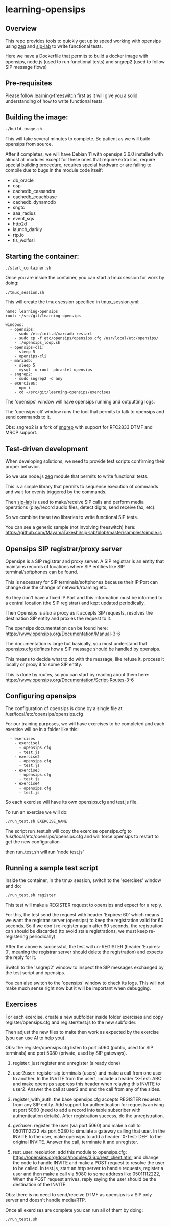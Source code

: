 # learning-opensips

## Overview

This repo provides tools to quickly get up to speed working with opensips using [zeq](https://github.com/MayamaTakeshi/zeq) and [sip-lab](https://github.com/MayamaTakeshi/sip-lab) to write functional tests.

Here we have a Dockerfile that permits to build a docker image with opensips, node.js (used to run functional tests) and sngrep2 (used to follow SIP message flows)

## Pre-requisites

Please follow [learning-freeswitch](https://github.com/MayamaTakeshi/learning-freeswitch) first as it will give you a solid understanding of how to write functional tests.

## Building the image:
```
./build_image.sh
```
This will take several minutes to complete. Be patient as we will build opensips from source.

After it completes, we will have Debian 11 with opensips 3.6.0 installed with almost all modules except for these ones that require extra libs, require special building procedure, requires special hardware or are failing to compile due to bugs in the module code itself:

- db_oracle 
- osp
- cachedb_cassandra
- cachedb_couchbase
- cachedb_dynamodb
- sngtc
- aaa_radius
- event_sqs
- http2d
- launch_darkly
- rtp.io
- tls_wolfssl

## Starting the container:
```
./start_container.sh
```

Once you are inside the container, you can start a tmux session for work by doing:
```
./tmux_session.sh
```

This will create the tmux session specified in tmux_session.yml:
```
name: learning-opensips
root: ~/src/git/learning-opensips

windows:
  - opensips:
    - sudo /etc/init.d/mariadb restart
    - sudo cp -f etc/opensips/opensips.cfg /usr/local/etc/opensips/
    - ./opensips_loop.sh
  - opensips-cli:
    - sleep 5
    - opensips-cli
  - mariadb:
    - sleep 5
    - mysql -u root -pbrastel opensips
  - sngrep2:
    - sudo sngrep2 -d any
  - exercises:
    - npm i
    - cd ~/src/git/learning-opensips/exercises
```

The 'opensips' window will have opensips running and outputting logs.

The 'opensips-cli' window runs the tool that permits to talk to opensips and send commands to it.

Obs: sngrep2 is a fork of [sngrep](https://github.com/irontec/sngrep) with support for RFC2833 DTMF and MRCP support.

## Test-driven development

When developing solutions, we need to provide test scripts confirming their proper behavior.

So we use node.js [zeq](https://github.com/MayamaTakeshi/zeq) module that permits to write functional tests.

This is a simple library that permits to sequence execution of commands and wait for events triggered by the commands.

Then [sip-lab](https://github.com/MayamaTakeshi/sip-lab) is used to make/receive SIP calls and perform media operations (play/record audio files, detect digits, send receive fax, etc).

So we combine these two libraries to write functional SIP tests.

You can see a generic sample (not involving freeswitch) here: https://github.com/MayamaTakeshi/sip-lab/blob/master/samples/simple.js

## Opensips SIP registrar/proxy server

Opensips is a SIP registrar and proxy server. A SIP registrar is an entity that maintains records of locations where SIP entities like SIP terminal/softphones can be found.

This is necessary for SIP terminals/softphones because their IP:Port can change due the change of network/roaming etc.

So they don't have a fixed IP:Port and this information must be informed to a central location (the SIP registrar) and kept updated periodically.

Then Opensips is also a proxy as it accepts SIP requests, resolves the destination SIP entity and proxies the request to it.

The opensips documentation can be found here: https://www.opensips.org/Documentation/Manual-3-6

The documentation is large but basically, you must understand that opensips.cfg defines how a SIP message should be handled by opensips.

This means to decide what to do with the message, like refuse it, process it locally or proxy it to some SIP entity.

This is done by routes, so you can start by reading about them here: https://www.opensips.org/Documentation/Script-Routes-3-6

## Configuring opensips

The configuration of opensips is done by a single file at /usr/local/etc/opensips/opensips.cfg

For our training purposes, we will have exercises to be completed and each exercise will be in a folder like this:
```
  - exercises
    - exercise1
      - opensips.cfg
      - test.js
    - exercise2
      - opensips.cfg
      - test.js
    - exercise3
      - opensips.cfg
      - test.js
    - exercise4
      - opensips.cfg
      - test.js
```

So each exercise will have its own opensips.cfg and test.js file.

To run an exercise we will do:
```
./run_test.sh EXERCISE_NAME
```

The script run_test.sh will copy the exercise opensips.cfg to /usr/local/etc/opensips/opensips.cfg and will force opensips to restart to get the new configuration

then run_test.sh will run 'node test.js'

## Running a sample test script

Inside the container, in the tmux session, switch to the 'exercises' window and do:

```
./run_test.sh register
```

This test will make a REGISTER request to opensips and expect for a reply.

For this, the test send the request with header 'Expires: 60' which means we want the registrar server (opensips) to keep the registration valid for 60 seconds. So if we don't re-register again after 60 seconds, the registration
can should be discarded (to avoid stale registrations, we must keep re-registering periodically).

After the above is successful, the test will un-REGISTER (header 'Expires: 0', meaning the registrar server should delete the registration) and expects the reply for it.

Switch to the 'sngrep2' window to inspect the SIP messages exchanged by the test script and opensips.

You can also switch to the 'opensips' window to check its logs. This will not make much sense right now but it will be important when debugging.


## Exercises

For each exercise, create a new subfolder inside folder exercises and copy register/opensips.cfg and register/test.js to the new subfolder.

Then adjust the new files to make then work as expected by the exercise (you can use AI to help you).

Obs: the register/opensips.cfg listen to port 5060 (public, used for SIP terminals) and port 5080 (private, used by SIP gateways).

  1. register: just register and unregister (already done)

  2. user2user: register sip terminals (users) and make a call from one user to another. In the INVITE from the user1, include a header 'X-Test: ABC' and make opensips suppress this header when relaying this INVITE to user2. Answer the call at user2 and end the call from any of the sides.

  3. register_with_auth: the base opensips.cfg accepts REGISTER requests from any SIP entity. Add support for authentication for requests arriving at port 5060 (need to add a record into table subscriber with authentication details). After registration success, do the unregistration.

  4. gw2user: register the user (via port 5060) and make a call to 05011112222 via port 5080 to simulate a gateway calling that user. In the INVITE to the user, make opensips to add a header 'X-Test: DEF' to the original INVITE. Answer the call, terminate it and unregister.

  5. rest_user_resolution: add this module to opensips.cfg: https://opensips.org/docs/modules/3.6.x/rest_client.html and change the code to handle INVITE and make a POST request to resolve the user to be called. In test.js, start an http server to handle requests, register a user and then make a call via 5080 to some address like 05011112222, When the POST request arrives, reply saying the user should be the destination of the INVITE.

Obs: there is no need to send/receive DTMF as opensips is a SIP only server and doesn't handle media/RTP.

Once all exercises are complete you can run all of them by doing:
```
./run_tests.sh
```
